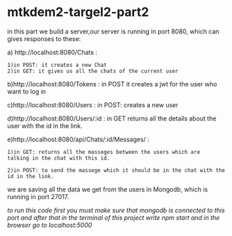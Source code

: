 # mtkdem2-targel2-part2

in this part we build a server,our server is running in port 8080,  which can gives responses to these:

a) http://localhost:8080/Chats :

    1)in POST: it creates a new Chat
    2)in GET: it gives us all the chats of the current user

b)http://localhost:8080/Tokens : in POST it creates a jwt for the user who want to log in

c)http://localhost:8080/Users : in POST: creates a new user

d)http://localhost:8080/Users/:id : in GET returns all the details about the user with the id in the link.

e)http://localhost:8080/api/Chats/:id/Messages/ : 

    1)in GET: returns all the masseges between the users which are
    talking in the chat with this id.

    2)in POST: to send the massege which it should be in the chat with the id in the link.


we are saving all the data we get from the users in Mongodb, which is running in port 27017.

*to run this code first you must make sure that mongodb is connected to this port and after that in the terminal
of this project write npm start and in the browser go to localhost:5000*

